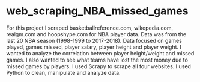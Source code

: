 # web_scraping_NBA_missed_games

For this project I scraped basketballreference.com, wikepedia.com, realgm.com and hoopshype.com for NBA player data. Data was from the last 20 NBA season (1998-1999 to 2017-2018). Data focused on games played, games missed, player salary, player height and player weight. I wanted to analyze the correlation between player height/weight and missed games. I also wanted to see what teams have lost the most money due to missed games by players. I used Scrapy to scrape all four websites. I used Python to clean, manipulate and analyze data.
